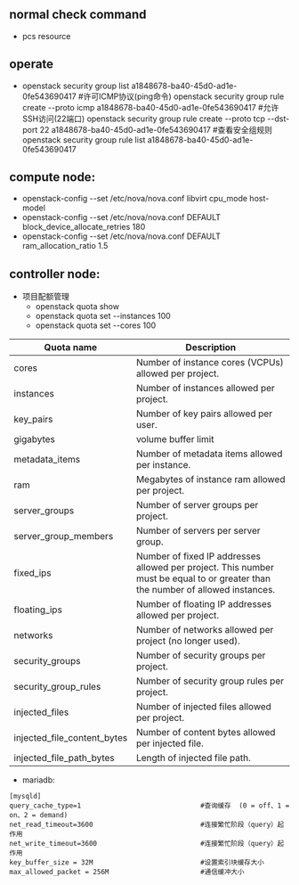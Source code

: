 ## normal check command
- pcs resource

## operate
- openstack security group list
a1848678-ba40-45d0-ad1e-0fe543690417
#许可ICMP协议(ping命令)
openstack security group rule create --proto icmp a1848678-ba40-45d0-ad1e-0fe543690417
#允许SSH访问(22端口)
openstack security group rule create --proto tcp --dst-port 22 a1848678-ba40-45d0-ad1e-0fe543690417
#查看安全组规则
openstack security group rule list a1848678-ba40-45d0-ad1e-0fe543690417

## compute node:
- openstack-config --set /etc/nova/nova.conf libvirt cpu_mode host-model
- openstack-config --set /etc/nova/nova.conf DEFAULT block_device_allocate_retries 180
- openstack-config --set /etc/nova/nova.conf DEFAULT ram_allocation_ratio 1.5

## controller node:
- 项目配额管理
    - openstack quota show <project ID>
    - openstack quota set <project ID> --instances 100
    - openstack quota set <project ID> --cores 100

|Quota name|Description|
|---|---|
|cores|Number of instance cores (VCPUs) allowed per project.|
|instances|Number of instances allowed per project.|
|key_pairs|Number of key pairs allowed per user.|
|gigabytes|volume buffer limit|
|metadata_items|Number of metadata items allowed per instance.|
|ram|Megabytes of instance ram allowed per project.|
|server_groups|Number of server groups per project.|
|server_group_members|Number of servers per server group.|
|fixed_ips|Number of fixed IP addresses allowed per project. This number must be equal to or greater than the number of allowed instances.|
|floating_ips|Number of floating IP addresses allowed per project.|
|networks|Number of networks allowed per project (no longer used).|
|security_groups|Number of security groups per project.|
|security_group_rules|Number of security group rules per project.|
|injected_files|Number of injected files allowed per project.|
|injected_file_content_bytes|Number of content bytes allowed per injected file.|
|injected_file_path_bytes|Length of injected file path.|

- mariadb:
```shell
[mysqld]
query_cache_type=1                              #查询缓存  (0 = off、1 = on、2 = demand)
net_read_timeout=3600                           #连接繁忙阶段（query）起作用
net_write_timeout=3600                          #连接繁忙阶段（query）起作用
key_buffer_size = 32M                           #设置索引块缓存大小
max_allowed_packet = 256M                       #通信缓冲大小
```


